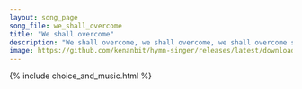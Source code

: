 ```yaml
---
layout: song_page
song_file: we_shall_overcome
title: "We shall overcome"
description: "We shall overcome, we shall overcome, we shall overcome someday! O deep in my heart I do believe we shall overcome, someday!  We'll walk hand in hand ... secular 4part 3verse arrbykenan textbyother chords"
image: https://github.com/kenanbit/hymn-singer/releases/latest/download/we_shall_overcome-trad.png
---
```


{% include choice_and_music.html %}